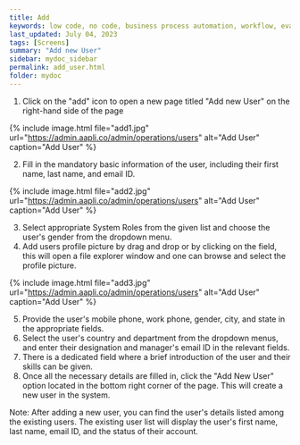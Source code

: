 ```yaml
---
title: Add
keywords: low code, no code, business process automation, workflow, evaluation matrixs
last_updated: July 04, 2023
tags: [Screens]
summary: "Add new User" 
sidebar: mydoc_sidebar
permalink: add_user.html
folder: mydoc
---
```

1.	Click on the "add" icon to open a new page titled "Add new User" on the right-hand side of the page

{% include image.html file="add1.jpg" url="https://admin.aapli.co/admin/operations/users" alt="Add User" caption="Add User" %}

2.	Fill in the mandatory basic information of the user, including their first name, last name, and email ID.

{% include image.html file="add2.jpg" url="https://admin.aapli.co/admin/operations/users" alt="Add User" caption="Add User" %}

3.	Select appropriate System Roles from the given list and choose the user's gender from the dropdown menu.
4.	Add users profile picture by drag and drop or by clicking on the field, this will open a file explorer window and one can browse and select the profile picture. 

{% include image.html file="add3.jpg" url="https://admin.aapli.co/admin/operations/users" alt="Add User" caption="Add User" %}

5.	Provide the user's mobile phone, work phone, gender, city, and state in the appropriate fields.
6.	Select the user's country and department from the dropdown menus, and enter their designation and manager's email ID in the relevant fields.
7.	There is a dedicated field where a brief introduction of the user and their skills can be given.
8.	Once all the necessary details are filled in, click the "Add New User" option located in the bottom right corner of the page. This will create a new user in the system.

Note: After adding a new user, you can find the user's details listed among the existing users. The existing user list will display the user's first name, last name, email ID, and the status of their account.
